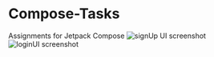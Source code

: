 # Compose-Tasks
Assignments for Jetpack Compose
![signUp UI screenshot](https://user-images.githubusercontent.com/97355349/202808792-be93ed9d-50d3-43d2-a324-3ffa7dbc85f5.jpeg)
![loginUI screenshot](https://user-images.githubusercontent.com/97355349/202808809-d6f627b8-c8e4-42d9-8257-aad7b14dc68c.jpeg)

